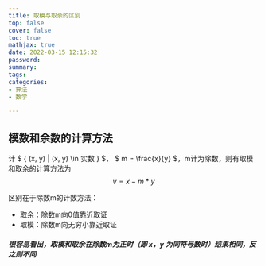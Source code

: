 ```yaml
---
title: 取模与取余的区别
top: false
cover: false
toc: true
mathjax: true
date: 2022-03-15 12:15:32
password:
summary:
tags:
categories:
- 算法
- 数学

---
```


## 模数和余数的计算方法
计 $ { (x, y) | (x, y) \in 实数 } $， $ m = \frac{x}{y} $，m计为除数，则有取模和取余的计算方法为
$$
v = x - m*y
$$

区别在于除数m的计数方法：
- 取余：除数m向0值靠近取证
- 取模：除数m向无穷小靠近取证

##### 很容易看出，取模和取余在除数m为正时（即 x，y 为同符号数时）结果相同，反之则不同

